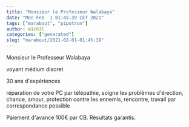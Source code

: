 ```yaml
---
title: "Monsieur le Professeur Walabaya"
date: "Mon Feb  1 01:45:39 CET 2021"
tags: ["marabout", "pipotron"]
author: m1ch3l
categories: ["generated"]
slug: "marabout/2021-02-01-01:45:39"
---
```


Monsieur le Professeur Walabaya

voyant médium discret

30 ans d'expériences

réparation de votre PC par télépathie, soigne les problèmes d'érection, chance, amour, protection contre les ennemis, rencontre, travail par correspondance possible

Paiement d'avance 100€ par CB. Résultats garantis.
